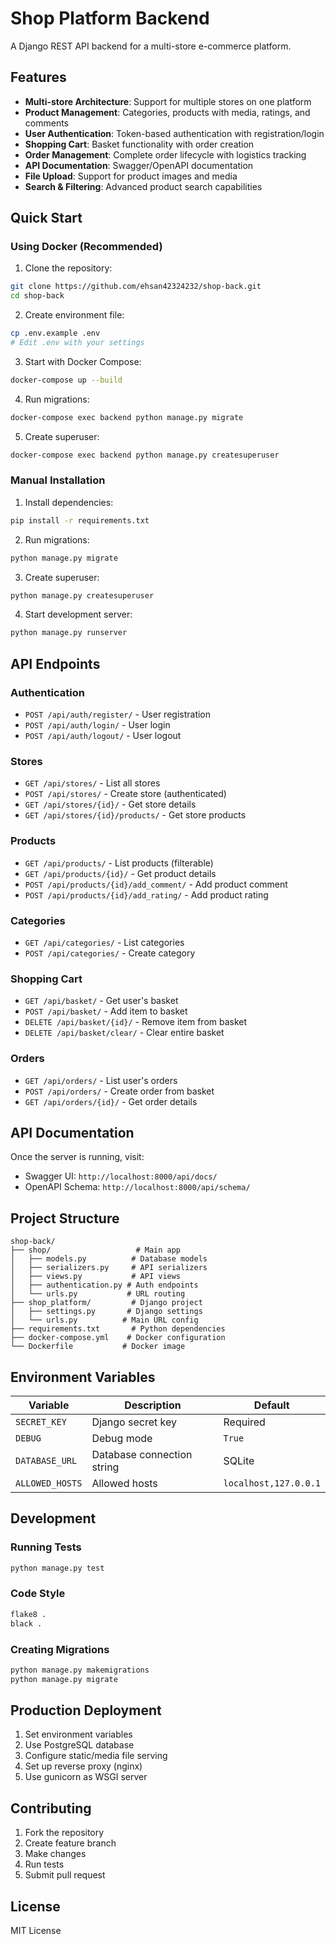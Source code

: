 # Shop Platform Backend

A Django REST API backend for a multi-store e-commerce platform.

## Features

- **Multi-store Architecture**: Support for multiple stores on one platform
- **Product Management**: Categories, products with media, ratings, and comments
- **User Authentication**: Token-based authentication with registration/login
- **Shopping Cart**: Basket functionality with order creation
- **Order Management**: Complete order lifecycle with logistics tracking
- **API Documentation**: Swagger/OpenAPI documentation
- **File Upload**: Support for product images and media
- **Search & Filtering**: Advanced product search capabilities

## Quick Start

### Using Docker (Recommended)

1. Clone the repository:
```bash
git clone https://github.com/ehsan42324232/shop-back.git
cd shop-back
```

2. Create environment file:
```bash
cp .env.example .env
# Edit .env with your settings
```

3. Start with Docker Compose:
```bash
docker-compose up --build
```

4. Run migrations:
```bash
docker-compose exec backend python manage.py migrate
```

5. Create superuser:
```bash
docker-compose exec backend python manage.py createsuperuser
```

### Manual Installation

1. Install dependencies:
```bash
pip install -r requirements.txt
```

2. Run migrations:
```bash
python manage.py migrate
```

3. Create superuser:
```bash
python manage.py createsuperuser
```

4. Start development server:
```bash
python manage.py runserver
```

## API Endpoints

### Authentication
- `POST /api/auth/register/` - User registration
- `POST /api/auth/login/` - User login
- `POST /api/auth/logout/` - User logout

### Stores
- `GET /api/stores/` - List all stores
- `POST /api/stores/` - Create store (authenticated)
- `GET /api/stores/{id}/` - Get store details
- `GET /api/stores/{id}/products/` - Get store products

### Products
- `GET /api/products/` - List products (filterable)
- `GET /api/products/{id}/` - Get product details
- `POST /api/products/{id}/add_comment/` - Add product comment
- `POST /api/products/{id}/add_rating/` - Add product rating

### Categories
- `GET /api/categories/` - List categories
- `POST /api/categories/` - Create category

### Shopping Cart
- `GET /api/basket/` - Get user's basket
- `POST /api/basket/` - Add item to basket
- `DELETE /api/basket/{id}/` - Remove item from basket
- `DELETE /api/basket/clear/` - Clear entire basket

### Orders
- `GET /api/orders/` - List user's orders
- `POST /api/orders/` - Create order from basket
- `GET /api/orders/{id}/` - Get order details

## API Documentation

Once the server is running, visit:
- Swagger UI: `http://localhost:8000/api/docs/`
- OpenAPI Schema: `http://localhost:8000/api/schema/`

## Project Structure

```
shop-back/
├── shop/                   # Main app
│   ├── models.py          # Database models
│   ├── serializers.py     # API serializers
│   ├── views.py           # API views
│   ├── authentication.py # Auth endpoints
│   └── urls.py           # URL routing
├── shop_platform/         # Django project
│   ├── settings.py       # Django settings
│   └── urls.py          # Main URL config
├── requirements.txt       # Python dependencies
├── docker-compose.yml    # Docker configuration
└── Dockerfile           # Docker image
```

## Environment Variables

| Variable | Description | Default |
|----------|-------------|----------|
| `SECRET_KEY` | Django secret key | Required |
| `DEBUG` | Debug mode | `True` |
| `DATABASE_URL` | Database connection string | SQLite |
| `ALLOWED_HOSTS` | Allowed hosts | `localhost,127.0.0.1` |

## Development

### Running Tests
```bash
python manage.py test
```

### Code Style
```bash
flake8 .
black .
```

### Creating Migrations
```bash
python manage.py makemigrations
python manage.py migrate
```

## Production Deployment

1. Set environment variables
2. Use PostgreSQL database
3. Configure static/media file serving
4. Set up reverse proxy (nginx)
5. Use gunicorn as WSGI server

## Contributing

1. Fork the repository
2. Create feature branch
3. Make changes
4. Run tests
5. Submit pull request

## License

MIT License
